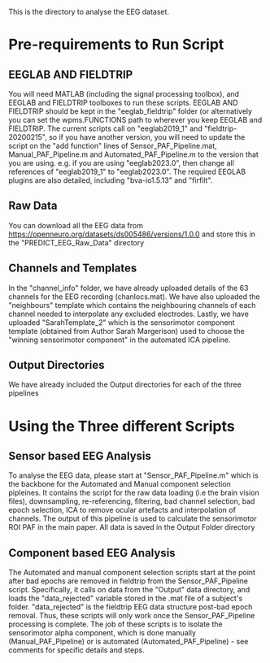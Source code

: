 This is the directory to analyse the EEG dataset. 

# Pre-requirements to Run Script

## EEGLAB AND FIELDTRIP
You will need MATLAB (including the signal processing toolbox), and EEGLAB and FIELDTRIP toolboxes to run these scripts. EEGLAB AND FIELDTRIP should be kept in the "eeglab_fieldtrip" folder (or alternatively you can set the wpms.FUNCTIONS path to wherever you keep EEGLAB and FIELDTRIP. The current scripts call on "eeglab2019_1" and "fieldtrip-20200215", so if you have another version, you will need to update the script on the "add function" lines of Sensor_PAF_Pipeline.mat, Manual_PAF_Pipeline.m and Automated_PAF_Pipeline.m to the version that you are using. e.g. if you are using "eeglab2023.0", then change all references of "eeglab2019_1" to "eeglab2023.0". The required EEGLAB plugins are also detailed, including "bva-io1.5.13" and "firfilt". 

## Raw Data
You can download all the EEG data from https://openneuro.org/datasets/ds005486/versions/1.0.0 and store this in the "PREDICT_EEG_Raw_Data" directory

## Channels and Templates
In the "channel_info" folder, we have already uploaded details of the 63 channels for the EEG recording (chanlocs.mat). We have also uploaded the "neighbours" template which contains the neighbouring channels of each channel needed to interpolate any excluded electrodes. Lastly, we have uploaded "SarahTemplate_2" which is the sensorimotor component template (obtained from Author Sarah Margerison) used to choose the "winning sensorimotor component" in the automated ICA pipeline. 

## Output Directories
We have already included the Output directories for each of the three pipelines

# Using the Three different Scripts

## Sensor based EEG Analysis
To analyse the EEG data, please start at "Sensor_PAF_Pipeline.m" which is the backbone for the Automated and Manual component selection pipleines. It contains the script for the raw data loading (i.e the brain vision files), downsampling, re-referencing, filtering, bad channel selection, bad epoch selection, ICA to remove ocular artefacts and interpolation of channels. The output of this pipeline is used to calculate the sensorimotor ROI PAF in the main paper. All data is saved in the Output Folder directory

## Component based EEG Analysis
The Automated and manual component selection scripts start at the point after bad epochs are removed in fieldtrip from the Sensor_PAF_Pipeline script. Specifically, it calls on data from the "Output" data directory, and loads the "data_rejected" variable stored in the .mat file of a subject's folder. "data_rejected" is the fieldtrip EEG data structure post-bad epoch removal. Thus, these scripts will only work once the Sensor_PAF_Pipeline processing is complete. The job of these scripts is to isolate the sensorimotor alpha component, which is done manually (Manual_PAF_Pipeline) or is automated (Automated_PAF_Pipeline) - see comments for specific details and steps.   

